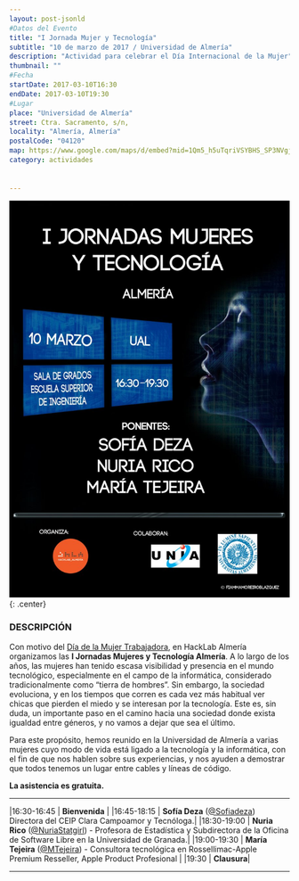 ```yaml
---
layout: post-jsonld
#Datos del Evento
title: "I Jornada Mujer y Tecnología"
subtitle: "10 de marzo de 2017 / Universidad de Almería"
description: "Actividad para celebrar el Día Internacional de la Mujer"
thumbnail: ""
#Fecha
startDate: 2017-03-10T16:30
endDate: 2017-03-10T19:30
#Lugar
place: "Universidad de Almería"
street: Ctra. Sacramento, s/n,
locality: "Almería, Almería"
postalCode: "04120"
map: https://www.google.com/maps/d/embed?mid=1Qm5_h5uTqriVSYBHS_SP3NVgjHc
category: actividades


---
```


![](/recursos/2017-03-10/cartel.jpg){: .center}

### DESCRIPCIÓN
Con motivo del [Día de la Mujer Trabajadora](https://es.wikipedia.org/wiki/D%C3%ADa_Internacional_de_la_Mujer), en HackLab Almería organizamos las **I Jornadas Mujeres y Tecnología Almería**.
A lo largo de los años, las mujeres han tenido escasa visibilidad y presencia en el mundo tecnológico, especialmente en el campo de la informática, considerado tradicionalmente como “tierra de hombres”.
Sin embargo, la sociedad evoluciona, y en los tiempos que corren es cada vez más habitual ver chicas que pierden el miedo y se interesan por la tecnología.
Este es, sin duda, un importante paso en el camino hacia una sociedad donde exista igualdad entre géneros, y no vamos a dejar
que sea el último.

Para este propósito, hemos reunido en la Universidad de Almería a varias mujeres cuyo modo de vida está ligado a la tecnología y la informática, con el fin de que nos hablen sobre sus experiencias, y nos ayuden a demostrar que todos tenemos un lugar entre cables y líneas de código.

**La asistencia es gratuita.**

---

|16:30-16:45 | **Bienvenida** |
|16:45-18:15 | **Sofía Deza** ([@Sofiadeza](http://twitter.com/Sofiadeza)) Directora del CEIP Clara Campoamor y Tecnóloga.|
|18:30-19:00 | **Nuria Rico** ([@NuriaStatgirl](http://twitter.com/NuriaStatgirl)) - Profesora de Estadística y Subdirectora de la Oficina de Software Libre en la Universidad de Granada.|
|19:00-19:30 | **María Tejeira** ([@MTejeira](http://twitter.com/MTejeira)) - Consultora tecnológica en Rossellimac-Apple Premium Resseller, Apple Product Profesional |
|19:30 | **Clausura**|

---

